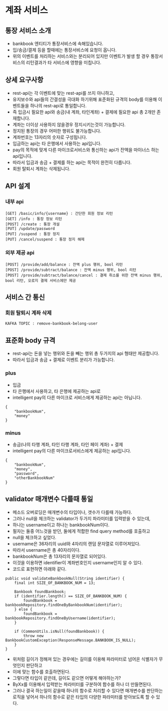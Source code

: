 # 계좌 서비스

## 통장 서비스 소개
* bankbook 엔티티가 통장서비스에 속해있습니다.
* 입/송금/결제 등을 할때에는 통장서비스에 요청이 옵니다.
* 위의 이벤트를 처리하는 서비스와는 분리되어 있지만 이벤트가 발생 할 경우 통장서비스의 리턴결과가 타 서비스에 영향을 미칩니다.

## 상세 요구사항
* rest-api는 각 이벤트에 맞는 rest-api를 쓰지 아니하고,
* 유지보수와 api들의 간결성을 극대화 하기위해 표준화된 규격의 body를 이용해 이벤트들을 하나의 rest-api로 통일합니다.
* 즉 입금시 필요한 api와 송금(내 계좌, 타인계좌) + 결제에 필요한 api 총 2개만 존재합니다.
* 계좌는 더이상 사용하지 않을경우 정지시키는것이 가능합니다.
* 정지된 통장의 경우 어떠한 행위도 불가능합니다.
* 계좌번호는 13자리의 숫자로 구성됩니다.
* 입금하는 api는 타 은행에서 사용하는 api입니다.
* pay의 목적에 맞게 다른 마이크로서비스와 통신하는 api가 잔액을 마이너스 하는 api입니다.
* 따라서 입금과 송금 + 결제를 하는 api는 목적이 완전히 다릅니다.
* 회원 탈퇴시 계좌는 삭제됩니다.

## API 설계
### 내부 api
```
[GET] /basic/info/{username} : 간단한 회원 정보 리턴
[GET] /info : 통장 정보 리턴
[POST] /create : 통장 개설
[PUT] /update/password
[PUT] /suspend : 통장 정지
[PUT] /cancel/suspend : 통장 정지 해제
```
### 외부 제공 api 
```
[POST] /provide/add/balance : 잔액 plus 행위, bool 리턴
[POST] /provide/subtract/balance : 잔액 minus 행위, bool 리턴
[POST] /provide/subtract/balance/cancel : 결제 취소를 위한 잔액 minus 행위, bool 리턴, 오로지 결제 서비스에만 제공
```

## 서비스 간 통신
### 회원 탈퇴시 계좌 삭제
```
KAFKA TOPIC : remove-bankbook-belong-user
```

## 표준화 body 규격
* rest-api는 돈을 넣는 행위와 돈을 빼는 행위 총 두가지의 api 형태만 제공합니다.
* 따라서 입금과 송금 + 결제로 이벤트 분리가 가능합니다.
### plus
* 입금
* 타 은행에서 사용하고, 타 은행에 제공하는 api로 
* intelligent pay의 다른 마이크로 서비스에게 제공하는 api는 아닙니다.
```
{
    "bankbookNum",
    "money"
}
```
### minus
* 송금(나의 타행 계좌, 타인 타행 계좌, 타인 페이 계좌) + 결제
* intelligent pay의 다른 마이크로서비스에게 제공하는 api입니다.
```
{
    "bankbookNum",
    "money",
    "password",
    "otherBankbookNum"
}
```

## validator 매개변수 다를때 통일
* 메소드 오버로딩은 매개변수의 타입이나, 갯수가 다를때 가능하다.
* 그러나 null을 체크하는 validator가 두가지 파라미터를 입력받을 수 있는데,
* 하나는 username이고 하나는 bankbookNum이다.
* 필자는 둘중 어느것을 받던, 둘에게 적합한 find query method를 호출하고
* null을 체크하고 싶었다.
* username은 36자리의 uuid와 4자리의 랜덤 문자열로 이루어져있다.
* 따라서 username은 총 40자리이다.
* bankbookNum은 총 13자리의 문자열로 되어있다.
* 이것을 이용하면 identifier이 계좌번호인지 username인지 알 수 있다.
* 코드로 표현하면 아래와 같다.
```
public void validateBankbookNull(String identifier) {
    final int SIZE_OF_BANKBOOK_NUM = 13;

    Bankbook foundBankbook;
    if (identifier.length() == SIZE_OF_BANKBOOK_NUM) {
        foundBankbook = bankbookRepository.findOneByBankbookNum(identifier);
    } else {
        foundBankbook = bankbookRepository.findOneByUsername(identifier);
    }

    if (CommonUtils.isNull(foundBankbook)) {
        throw new BankbookCustomException(ResponseMessage.BANKBOOK_IS_NULL);
    }
}
```
* 위처럼 길이가 정해져 있는 경우에는 길이를 이용해 파라미터로 넘어온 식별자가 무엇인지 판단하고
* 이에 맞는 함수를 호출하면된다.
* 그렇다면 타입이 같은데, 길이도 같으면 어떻게 해야하는가?
* ByXx를 이용해서 입력받는 파라미터를 구분하여 함수를 하나 더 만들면된다.
* 그러나 결국 하는일이 같을때 하나의 함수로 처리할 수 있다면 매개변수를 판단하는 로직을 넣어서 하나의 함수로 같은 타입의 다양한 파라미터를 받아보도록 할 수 있다.